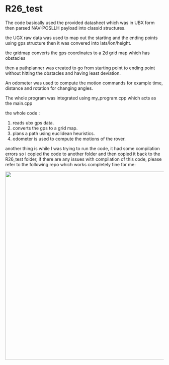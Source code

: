 # R26_test 

The code basically used the provided datasheet which was in UBX form then parsed NAV-POSLLH payload into classid structures.

the UGX raw data was used to map out the starting and the ending points using gps structure then it was convered into lats/lon/height.

the gridmap converts the gps coordinates to a 2d grid map which has obstacles 

then a pathplanner was created to go from starting point to ending point without hitting the obstacles and having least deviation.

An odometer was used to compute the motion commands for example time, distance and rotation for changing angles.

The whole program was integrated using my_program.cpp which acts as the main.cpp

the whole code :
1. reads ubx gps data.
2. converts the gps to a grid map.
3. plans a path using euclidean heuristics.
4. odometer is used to compute the motions of the rover.



another thing is while I was trying to run the code, it had some compilation errors so i copied the code to another folder and then copied it back to the R26_test folder, if there are any issues with compilation of this code, please refer to the following repo which works completely fine for me:

















<p align="center">
  <img src="https://github.com/teamrudra/r25-test/blob/main/datasheets/feynman-simple.jpg" width="600" height="600"/
</p>
     
